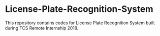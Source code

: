 # License-Plate-Recognition-System
This repository contains codes for License Plate Recognition System built during TCS Remote Internship 2018.
